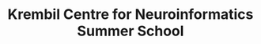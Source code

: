 ---
title: "Krembil Centre for Neuroinformatics Summer School"
description: "Solving Problems in Mental Health Using Multi-Scale Computational Neuroscience.  July 5-14, 2021 <br> <br> Krembil Centre for Neuroinformatics <br> Centre for Addiction and Mental Health, Toronto <br><br> krembilneuroinformatics.ca <br> "
logo: "gem"
---